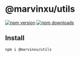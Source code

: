 # @marvinxu/utils

[![npm version](https://badgen.net/npm/v/@marvinxu/utils)](https://npm.im/@marvinxu/utils) [![npm downloads](https://badgen.net/npm/dm/@marvinxu/utils)](https://npm.im/@marvinxu/utils)



## Install

```bash
npm i @marvinxu/utils
```
